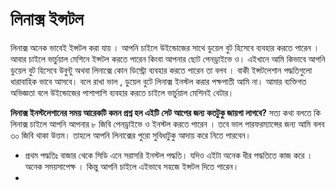 # লিনাক্স ইন্সটল
লিনাক্স অনেক ভাবেই ইন্সটল করা যায় । আপনি চাইলে উইন্ডোজের সাথে ডুয়েল বুট হিসেবে ব্যবহার করতে পারেন । আবার চাইলে ভার্চুয়াল মেশিনে ইন্সটল করতে পারেন
কিংবা আপনার ছোট পেনড্রাইভে ও। এইখানে আমি কিভাবে আপনি ডুয়েল বুট হিসেবে উবুন্টু অথবা লিনাক্সে কোন ডিস্ট্রো ব্যবহার করতে পারেন তা বলব । বাকী 
ইন্সটলেশান পদ্ধতিগুলো ধারাবাহিক ভাবে আসবে। বলে রাখা ভাল , ডুয়েল বুটে লিনাক্স ইনস্টল করার পক্ষপাতী আমি না। আমার ব্যক্তিগত অভিজ্ঞতা বলে উইন্ডোজের 
পাশাপাশি ব্যবহার করতে চাইলে ভার্চুয়াল মেশিনই বেটার। 

**লিনাক্স ইনস্টলেশানের সময় আরেকটি কমন প্রশ্ন হল এইটি সেট আপের জন্য কতটুকু জায়গা লাগবে?** 
সত্য কথা বলতে কি লিনাক্স চাইলে আপনি আপনার ৮ জিবি পেনড্রাইভে ও ইনস্টল করতে পারেন । তবে ভাল পারফরম্যান্সের জন্য আমি বলব ৩০ জিবি থাকা উত্তম। 
তাহলে আপনি লিনাক্সের পুরো সুবিধাটুকু আদায় করে নিতে পারবেন।

- প্রথম পদ্ধতিঃ বাজার থেকে সিডি এনে সরাসরি ইনস্টল পদ্ধতি। যদিও এইটা অনেক ধীর পদ্ধতিতে কাজ করে । অনেক সময়সাপেক্ষ । কিন্তু আপনি চাইলে এইভাবে সহজে ইন্সটল দিতে পারেন।
- 
